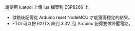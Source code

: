 請使用 luatool 上傳 lua 檔案到 ESP8266 上。

* 啟動後記得從 Arduino reset NodeMCU 才能獲得穩定的結果。
* FTDI 可以把 RX/TX 降到 3.3V, 但 Arduino 記得要做降壓電路。
